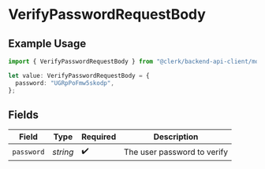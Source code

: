 # VerifyPasswordRequestBody

## Example Usage

```typescript
import { VerifyPasswordRequestBody } from "@clerk/backend-api-client/models/operations";

let value: VerifyPasswordRequestBody = {
  password: "UGRpPoFmw5skodp",
};
```

## Fields

| Field                       | Type                        | Required                    | Description                 |
| --------------------------- | --------------------------- | --------------------------- | --------------------------- |
| `password`                  | *string*                    | :heavy_check_mark:          | The user password to verify |